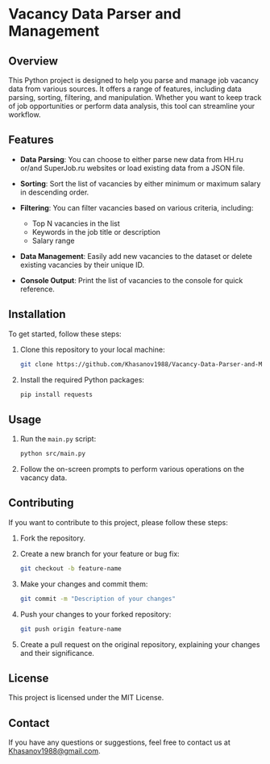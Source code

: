 # Vacancy Data Parser and Management

## Overview

This Python project is designed to help you parse and manage job vacancy data from various sources. It offers a range of
features, including data parsing, sorting, filtering, and manipulation. Whether you want to keep track of job
opportunities or perform data analysis, this tool can streamline your workflow.

## Features

- **Data Parsing**: You can choose to either parse new data from HH.ru or/and SuperJob.ru websites or load existing data from a JSON file.

- **Sorting**: Sort the list of vacancies by either minimum or maximum salary in descending order.

- **Filtering**: You can filter vacancies based on various criteria, including:
    - Top N vacancies in the list
    - Keywords in the job title or description
    - Salary range

- **Data Management**: Easily add new vacancies to the dataset or delete existing vacancies by their unique ID.

- **Console Output**: Print the list of vacancies to the console for quick reference.

## Installation

To get started, follow these steps:

1. Clone this repository to your local machine:

   ```bash
   git clone https://github.com/Khasanov1988/Vacancy-Data-Parser-and-Management.git
   ```

2. Install the required Python packages:

   ```bash
   pip install requests
   ```

## Usage

1. Run the `main.py` script:

   ```bash
   python src/main.py
   ```

2. Follow the on-screen prompts to perform various operations on the vacancy data.

## Contributing

If you want to contribute to this project, please follow these steps:

1. Fork the repository.

2. Create a new branch for your feature or bug fix:

   ```bash
   git checkout -b feature-name
   ```

3. Make your changes and commit them:

   ```bash
   git commit -m "Description of your changes"
   ```

4. Push your changes to your forked repository:

   ```bash
   git push origin feature-name
   ```

5. Create a pull request on the original repository, explaining your changes and their significance.

## License

This project is licensed under the MIT License.

## Contact

If you have any questions or suggestions, feel free to contact us at Khasanov1988@gmail.com.